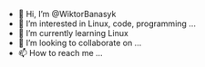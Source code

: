 - 👋 Hi, I’m @WiktorBanasyk
- 👀 I’m interested in Linux, code, programming ... 
- 🌱 I’m currently learning Linux
- 💞️ I’m looking to collaborate on ...
- 📫 How to reach me ...

<!---
WiktorBanasyk/WiktorBanasyk is a ✨ special ✨ repository because its `README.md` (this file) appears on your GitHub profile.
You can click the Preview link to take a look at your changes.
--->
